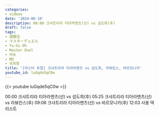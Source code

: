 ```yaml
---
categories:
- videos
date: '2024-06-19'
description: 00:00 크샤트리라 티아라멘츠(선) vs 섬도희(후)
draft: false
tags:
- 遊戯王
- マスターデュエル
- Yu-Gi-Oh
- Master Duel
- 마듀
- MD
- 유희왕
title: '[마스터 듀얼] 크샤트리라 티아라멘츠 vs 섬도희, 라뷰린스, 바르모니카'
youtube_id: luGqde5qC0w
---
```



{{< youtube luGqde5qC0w >}}

00:00 크샤트리라 티아라멘츠(선) vs 섬도희(후)
05:25 크샤트리라 티아라멘츠(선) vs 라뷰린스(후)
09:06 크샤트리라 티아라멘츠(선) vs 바르모니카(후)
12:03 사용 덱 리스트